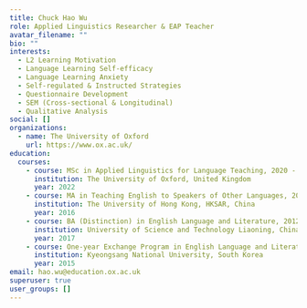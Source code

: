 ```yaml
---
title: Chuck Hao Wu
role: Applied Linguistics Researcher & EAP Teacher
avatar_filename: ""
bio: ""
interests:
  - L2 Learning Motivation
  - Language Learning Self-efficacy
  - Language Learning Anxiety
  - Self-regulated & Instructed Strategies
  - Questionnaire Development
  - SEM (Cross-sectional & Longitudinal)
  - Qualitative Analysis
social: []
organizations:
  - name: The University of Oxford
    url: https://www.ox.ac.uk/
education:
  courses:
    - course: MSc in Applied Linguistics for Language Teaching, 2020 -
      institution: The University of Oxford, United Kingdom
      year: 2022
    - course: MA in Teaching English to Speakers of Other Languages, 2016 -
      institution: The University of Hong Kong, HKSAR, China
      year: 2016
    - course: BA (Distinction) in English Language and Literature, 2012 -
      institution: University of Science and Technology Liaoning, China
      year: 2017
    - course: One-year Exchange Program in English Language and Literature, 2014
      institution: Kyeongsang National University, South Korea
      year: 2015
email: hao.wu@education.ox.ac.uk
superuser: true
user_groups: []
---
```


